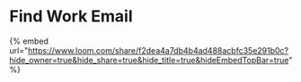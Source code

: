 # Find Work Email

{% embed url="https://www.loom.com/share/f2dea4a7db4b4ad488acbfc35e291b0c?hide_owner=true&hide_share=true&hide_title=true&hideEmbedTopBar=true" %}

